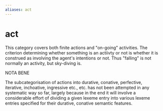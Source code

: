 ```yaml
---
aliases: act
---
```

# act

This category covers both finite actions and "on-going" activities. The criterion
                    determining whether something is an actiivty or not is whether it is construed
                    as involving the agent's intentions or not. Thus "falling" is not normally an
                    activity, but sky-diving is.



NOTA BENE

The subcategorisation of actions into durative, conative, perfective, iterative,
                    inchoative, ingressive etc., etc. has not been attempted in any systematic way
                    so far, largely because in the end it will involve a considerable effort of
                    dividing a given lexeme entry into various lexeme entries specified for their
                    durative, conative semantic features.